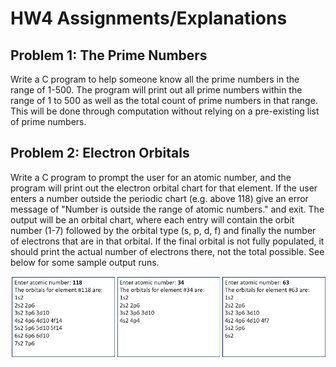 # HW4 Assignments/Explanations


## Problem 1: The Prime Numbers


Write a C program to help someone know all the prime numbers in the range of 1-500. The program will print out all prime numbers within the range of 1 to 500 as well as the total count of prime numbers in that range. This will be done through computation without relying on a pre-existing list of prime numbers.

## Problem 2: Electron Orbitals


Write a C program to prompt the user for an atomic number, and the program will print out the electron orbital chart for that element.  If the user enters a number outside the periodic chart (e.g. above 118) give an error message of "Number is outside the range of atomic numbers." and exit.  The output will be an orbital chart, where each entry will contain the orbit number (1-7) followed by the orbital type (s, p, d, f) and finally the number of electrons that are in that orbital.  If the final orbital is not fully populated, it should print the actual number of electrons there, not the total possible.  See below for some sample output runs.

![ElectronOrbits.jpeg](ElectronOrbits.jpeg)
